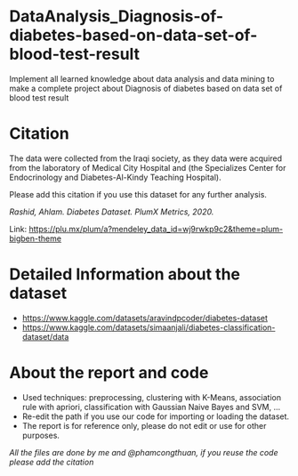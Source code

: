 # DataAnalysis_Diagnosis-of-diabetes-based-on-data-set-of-blood-test-result
Implement all learned knowledge about data analysis and data mining to make a complete project about Diagnosis of diabetes based on data set of blood test result

# Citation
The data were collected from the Iraqi society, as they data were acquired from the laboratory of Medical City Hospital and (the Specializes Center for Endocrinology and Diabetes-Al-Kindy Teaching Hospital).

Please add this citation if you use this dataset for any further analysis.

*Rashid, Ahlam. Diabetes Dataset. PlumX Metrics, 2020.*

Link: https://plu.mx/plum/a?mendeley_data_id=wj9rwkp9c2&theme=plum-bigben-theme

# Detailed Information about the dataset
* https://www.kaggle.com/datasets/aravindpcoder/diabetes-dataset
* https://www.kaggle.com/datasets/simaanjali/diabetes-classification-dataset/data

# About the report and code
* Used techniques: preprocessing, clustering with K-Means, association rule with apriori, classification with Gaussian Naive Bayes and SVM, ...
* Re-edit the path if you use our code for importing or loading the dataset.
* The report is for reference only, please do not edit or use for other purposes.

*All the files are done by me and @phamcongthuan, if you reuse the code please add the citation*
